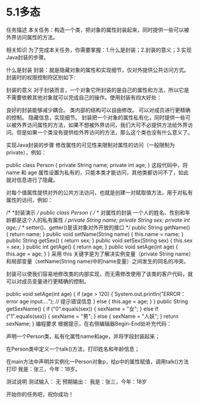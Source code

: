 # 5.1多态

任务描述
本关任务：构造一个类，把对象的属性封装起来，同时提供一些可以被外界访问属性的方法。

相关知识
为了完成本关任务，你需要掌握：1.什么是封装；2.封装的意义；3.实现Java封装的步骤。

什么是封装
封装：就是隐藏对象的属性和实现细节，仅对外提供公共访问方式。
封装时的权限控制符区别如下:



封装的意义
对于封装而言，一个对象它所封装的是自己的属性和方法，所以它是不需要依赖其他对象就可以完成自己的操作。使用封装有四大好处：

良好的封装能够减少耦合。
类内部的结构可以自由修改。
可以对成员进行更精确的控制。
隐藏信息，实现细节。
封装把一个对象的属性私有化，同时提供一些可以被外界访问属性的方法，如果不想被外界访问，我们大可不必提供方法给外界访问。但是如果一个类没有提供给外界访问的方法，那么这个类也没有什么意义了。

实现Java封装的步骤
修改属性的可见性来限制对属性的访问（一般限制为private），例如：

public class Person {
 private String name;
 private int age;
}
这段代码中，将 name 和 age 属性设置为私有的，只能本类才能访问，其他类都访问不了，如此就对信息进行了隐藏。

对每个值属性提供对外的公共方法访问，也就是创建一对赋取值方法，用于对私有属性的访问，例如：

/*
*封装演示
*/
public class Person {
    /*
     * 对属性的封装 一个人的姓名、性别和年龄都是这个人的私有属性
          */
        private String name;
        private String sex;
        private int age;
        /*
          * setter()、getter()是该对象对外开放的接口
               */
            public String getName() {
        return name;
            }
            public void setName(String name) {
        this.name = name;
            }
            public String getSex() {
        return sex;
            }
            public void setSex(String sex) {
        this.sex = sex;
            }
            public int getAge() {
        return age;
            }
            public void setAge(int age) {
        this.age = age;
            }
}
采用 this 关键字是为了解决实例变量（private String name）和局部变量（setName(String name)中的name变量）之间发生的同名的冲突。

封装可以使我们容易地修改类的内部实现，而无需修改使用了该类的客户代码，就可以对成员变量进行更精确的控制。

public void setAge(int age) {
    if (age > 120) {
        System.out.println("ERROR：error age input...."); // 提示错误信息
    } else {
        this.age = age;
    }
}
public String getSexName() {
    if ("0".equals(sex)) {
        sexName = "女";
    } else if ("1".equals(sex)) {
        sexName = "男";
    } else {
        sexName = "人妖";
    }
    return sexName;
}
编程要求
根据提示，在右侧编辑器Begin-End处补充代码：

声明一个Person类，私有化属性name和age，并将字段封装起来；

在Person类中定义一个talk()方法，打印姓名和年龄信息；

在main方法中声明并实例化一Person对象p，给p中的属性赋值，调用talk()方法打印  我是：张三，今年：18岁。

测试说明
测试输入： 无
预期输出：
我是：张三，今年：18岁

开始你的任务吧，祝你成功！